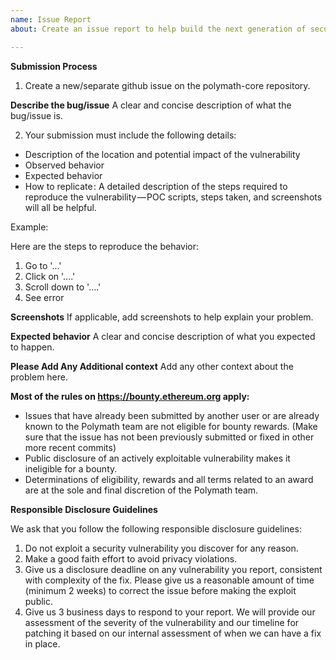```yaml
---
name: Issue Report
about: Create an issue report to help build the next generation of securities.

---
```


**Submission Process**

1. Create a new/separate github issue on the polymath-core repository. 

**Describe the bug/issue**
A clear and concise description of what the bug/issue is.

2. Your submission must include the following details:
- Description of the location and potential impact of the vulnerability
- Observed behavior
- Expected behavior
- How to replicate : A detailed description of the steps required to reproduce the vulnerability — POC scripts, steps taken, and screenshots will all be helpful.

Example: 

Here are the steps to reproduce the behavior:
1. Go to '...'
2. Click on '....'
3. Scroll down to '....'
4. See error

**Screenshots**
If applicable, add screenshots to help explain your problem.

**Expected behavior**
A clear and concise description of what you expected to happen.

**Please Add Any Additional context**
Add any other context about the problem here.


**Most of the rules on https://bounty.ethereum.org apply:**

- Issues that have already been submitted by another user or are already known to the Polymath team are not eligible for bounty rewards. (Make sure that the issue has not been previously submitted or fixed in other more recent commits)
- Public disclosure of an actively exploitable vulnerability makes it ineligible for a bounty.
- Determinations of eligibility, rewards and all terms related to an award are at the sole and final discretion of the Polymath team.


**Responsible Disclosure Guidelines**

We ask that you follow the following responsible disclosure guidelines:

1. Do not exploit a security vulnerability you discover for any reason.
2. Make a good faith effort to avoid privacy violations.
3. Give us a disclosure deadline on any vulnerability you report, consistent with complexity of the fix. Please give us a reasonable amount of time (minimum 2 weeks) to correct the issue before making the exploit public.
4. Give us 3 business days to respond to your report. We will provide our assessment of the severity of the vulnerability and our timeline for patching it based on our internal assessment of when we can have a fix in place.

